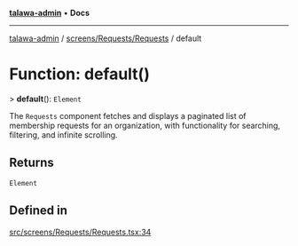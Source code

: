 [**talawa-admin**](../../../../README.md) • **Docs**

***

[talawa-admin](../../../../modules.md) / [screens/Requests/Requests](../README.md) / default

# Function: default()

\> **default**(): `Element`

The `Requests` component fetches and displays a paginated list of membership requests
for an organization, with functionality for searching, filtering, and infinite scrolling.

## Returns

`Element`

## Defined in

[src/screens/Requests/Requests.tsx:34](https://github.com/PalisadoesFoundation/talawa-admin/blob/9dd5d7fd647f8a7c9e1c1e14bf645b71b32c51c2/src/screens/Requests/Requests.tsx#L34)
